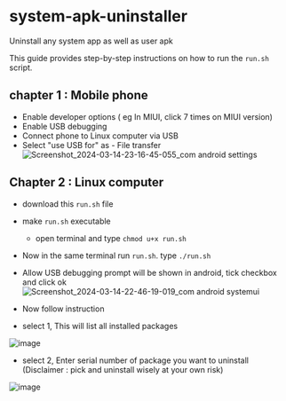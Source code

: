 # system-apk-uninstaller
Uninstall any system app as well as user apk

This guide provides step-by-step instructions on how to run the `run.sh` script.
## chapter 1 : Mobile phone
* Enable developer options ( eg In MIUI, click 7 times on MIUI version)
* Enable USB debugging
* Connect phone to Linux computer via USB
* Select "use USB for" as - File transfer
  ![Screenshot_2024-03-14-23-16-45-055_com android settings](https://github.com/CoreManish/system-apk-uninstaller/assets/72579593/cb42c7ef-dc1c-4f0f-8105-4c7b2a367642)

## Chapter 2 : Linux computer
* download this `run.sh` file
* make `run.sh` executable
  * open terminal and type `chmod u+x run.sh`
* Now in the same terminal run `run.sh`. type `./run.sh`
* Allow USB debugging prompt will be shown in android, tick checkbox and click ok
![Screenshot_2024-03-14-22-46-19-019_com android systemui](https://github.com/CoreManish/system-apk-uninstaller/assets/72579593/73ad7eac-5d70-46c4-8b17-04e544f11d6b)

* Now follow instruction

* select 1, This will list all installed packages

![image](https://github.com/CoreManish/system-apk-uninstaller/assets/72579593/927caab9-cdd7-4f14-b53f-b2f9867a3815)

* select 2, Enter serial number of package you want to uninstall (Disclaimer : pick and uninstall wisely at your own risk)

![image](https://github.com/CoreManish/system-apk-uninstaller/assets/72579593/2765dbe3-bae8-4a4a-8136-c0d67549ab2c)

